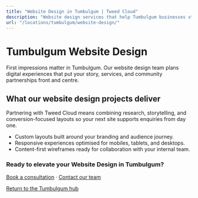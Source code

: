 ```yaml
---
title: "Website Design in Tumbulgum | Tweed Cloud"
description: "Website design services that help Tumbulgum businesses stand out online."
url: "/locations/tumbulgum/website-design/"
---
```


# Tumbulgum Website Design

First impressions matter in Tumbulgum. Our website design team plans digital experiences that put your story, services, and community partnerships front and centre.

## What our website design projects deliver

Partnering with Tweed Cloud means combining research, storytelling, and conversion-focused layouts so your next site supports enquiries from day one.

- Custom layouts built around your branding and audience journey.
- Responsive experiences optimised for mobiles, tablets, and desktops.
- Content-first wireframes ready for collaboration with your internal team.

### Ready to elevate your Website Design in Tumbulgum?

[Book a consultation](/consultation/) · [Contact our team](/contact/)

[Return to the Tumbulgum hub](/locations/tumbulgum/)
